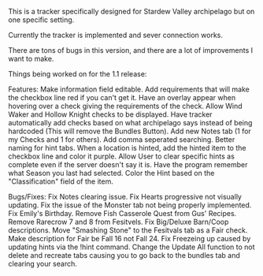 This is a tracker specifically designed for Stardew Valley archipelago but on one specific setting.

Currently the tracker is implemented and sever connection works. 

There are tons of bugs in this version, and there are a lot of improvements I want to make.

Things being worked on for the 1.1 release:

Features:
  Make information field editable.
  Add requirements that will make the checkbox line red if you can't get it.
  Have an overlay appear when hovering over a check giving the requirements of the check.
  Allow Wind Waker and Hollow Knight checks to be displayed.
  Have tracker automatically add checks based on what archipelago says instead of being hardcoded (This will remove the Bundles Button).
  Add new Notes tab (1 for my Checks and 1 for others).
  Add comma seperated searching.
  Better naming for hint tabs.
  When a location is hinted, add the hinted item to the checkbox line and color it purple.
  Allow User to clear specific hints as complete even if the server doesn't say it is.
  Have the program remember what Season you last had selected.
  Color the Hint based on the "Classification" field of the item.

Bugs/Fixes:
  Fix Notes clearing issue.
  Fix Hearts progressive not visually updating.
  Fix the issue of the Monster tab not being properly implemented.
  Fix Emily's Birthday.
  Remove Fish Casserole Quest from Gus' Recipes.
  Remove Rarecrow 7 and 8 from Fesitvels.
  Fix Big/Deluxe Barn/Coop descriptions.
  Move "Smashing Stone" to the Fesitvals tab as a Fair check. Make description for Fair be Fall 16 not Fall 24.
  Fix Freezeing up caused by updating hints via the !hint command.
  Change the Update All function to not delete and recreate tabs causing you to go back to the bundles tab and clearing your search.
